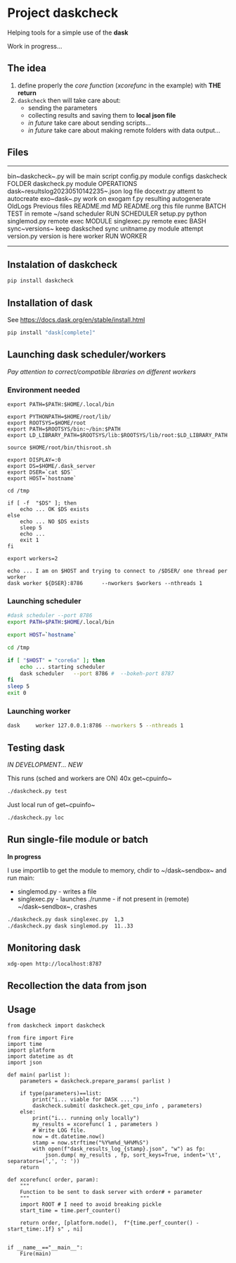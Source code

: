 Project daskcheck
=================

Helping tools for a simple use of the **dask**

Work in progress...

The idea
--------

1.  define properly the *core function* (*xcorefunc* in the example)
    with **THE return**
2.  `daskcheck` then will take care about:
    -   sending the parameters
    -   collecting results and saving them to **local json file**
    -   *in future* take care about sending scripts...
    -   *in future* take care about making remote folders with data
        output...

Files
-----

  ------------------------------------- ------------------------------
  bin~daskcheck~.py                     will be main script
  config.py                             module configs
  daskcheck                             FOLDER
  daskcheck.py                          module OPERATIONS
  dask~resultslog20230510142235~.json   log file
  docextr.py                            attemt to autocreate
  exo~dask~.py                          work on exogam
  f.py                                  resulting autogenerate
  OldLogs                               Previous files
  README.md                             MD
  README.org                            this file
  runme                                 BATCH TEST in remote \~/sand
  scheduler                             RUN SCHEDULER
  setup.py                              python
  singlemod.py                          remote exec MODULE
  singlexec.py                          remote exec BASH
  sync~versions~                        keep dasksched sync
  unitname.py                           module attempt
  version.py                            version is here
  worker                                RUN WORKER
  ------------------------------------- ------------------------------

Instalation of daskcheck
------------------------

``` {.bash org-language="sh"}
pip install daskcheck
```

Installation of dask
--------------------

See <https://docs.dask.org/en/stable/install.html>

``` {.bash org-language="sh"}
pip install "dask[complete]"
```

Launching dask scheduler/workers
--------------------------------

*Pay attention to correct/compatible libraries on different workers*

### Environment needed

    export PATH=$PATH:$HOME/.local/bin

    export PYTHONPATH=$HOME/root/lib/
    export ROOTSYS=$HOME/root
    export PATH=$ROOTSYS/bin:~/bin:$PATH
    export LD_LIBRARY_PATH=$ROOTSYS/lib:$ROOTSYS/lib/root:$LD_LIBRARY_PATH

    source $HOME/root/bin/thisroot.sh

    export DISPLAY=:0
    export DS=$HOME/.dask_server
    export DSER=`cat $DS`
    export HOST=`hostname`

    cd /tmp

    if [ -f  "$DS" ]; then
        echo ... OK $DS exists
    else
        echo ... NO $DS exists
        sleep 5
        echo ...
        exit 1
    fi

    export workers=2

    echo ... I am on $HOST and trying to connect to /$DSER/ one thread per worker
    dask worker ${DSER}:8786      --nworkers $workers --nthreads 1

### Launching scheduler

``` {.bash org-language="sh"}
#dask scheduler --port 8786
export PATH=$PATH:$HOME/.local/bin

export HOST=`hostname`

cd /tmp

if [ "$HOST" = "core6a" ]; then
    echo ... starting scheduler
    dask scheduler   --port 8786 #  --bokeh-port 8787
fi
sleep 5
exit 0
```

### Launching worker

``` {.bash org-language="sh"}
dask     worker 127.0.0.1:8786 --nworkers 5 --nthreads 1
```

Testing dask
------------

*IN DEVELOPMENT... NEW*

This runs (sched and workers are ON) 40x get~cpuinfo~

``` {.bash org-language="sh"}
./daskcheck.py test
```

Just local run of get~cpuinfo~

``` {.bash org-language="sh"}
./daskcheck.py loc
```

Run single-file module or batch
-------------------------------

**In progress**

I use importlib to get the module to memory, chdir to \~/dask~sendbox~
and run main:

-   singlemod.py - writes a file
-   singlexec.py - launches ./runme - if not present in (remote)
    \~/dask~sendbox~, crashes

``` {.bash org-language="sh"}
./daskcheck.py dask singlexec.py  1,3
./daskcheck.py dask singlemod.py  11..33
```

Monitoring dask
---------------

    xdg-open http://localhost:8787

Recollection the data from json
-------------------------------

Usage
-----

``` {.python}
from daskcheck import daskcheck

from fire import Fire
import time
import platform
import datetime as dt
import json

def main( parlist ):
    parameters = daskcheck.prepare_params( parlist )

    if type(parameters)==list:
        print("i... viable for DASK ....")
        daskcheck.submit( daskcheck.get_cpu_info , parameters)
    else:
        print("i... running only locally")
        my_results = xcorefunc( 1 , parameters )
        # Write LOG file.
        now = dt.datetime.now()
        stamp = now.strftime("%Y%m%d_%H%M%S")
        with open(f"dask_results_log_{stamp}.json", "w") as fp:
            json.dump( my_results , fp, sort_keys=True, indent='\t', separators=(',', ': '))
    return

def xcorefunc( order, param):
    """
    Function to be sent to dask server with order# + parameter
    """
    import ROOT # I need to avoid breaking pickle
    start_time = time.perf_counter()

    return order, [platform.node(),  f"{time.perf_counter() - start_time:.1f} s" , ni]


if __name__=="__main__":
    Fire(main)

```
